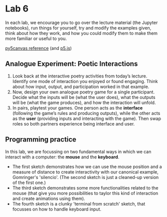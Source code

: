 # Lab 6

In each lab, we encourage you to go over the lecture material (the Jupyter notebooks), run things for yourself, try and modify the examples given, think about how they work, and how you could modify them to make them more familiar or useful to you.

[py5canvas reference](https://github.com/colormotor/py5canvas/tree/main/docs) (and [p5.js](https://p5js.org/reference/))

## Analogue Experiment: Poetic Interactions

1. Look back at the interactive poetry activities from today’s lecture. Identify one mode of interaction you enjoyed or found engaging. Think about how input, output, and participation worked in that example.
2. Now, design your own analogue poetry game for a single participant. Decide what the inputs will be (what the user does), what the outputs will be (what the game produces), and how the interaction will unfold.
3. In pairs, playtest your games. One person acts as the **interface** (following the game’s rules and producing outputs), while the other acts as the **user** (providing inputs and interacting with the game). Then swap roles so both partners experience being interface and user.

## Programming practice

In this lab, we are focussing on two fundamental ways in which we can interact with a computer: the **mouse** and the **keyboard**.
- The first sketch demonstrates how we can use the mouse position and a measure of distance to create interactivity with our canonical example, Gomringer's 'silencio'. (The second sketch is just a cleaned-up version of the first one.)
- The third sketch demonstrates some more functionalities related to the mouse (that give you more possibilities to taylor this kind of interaction and create animations using them).
- The fourth sketch is a clunky 'terminal from scratch' sketch, that focusses on how to handle keyboard input.
